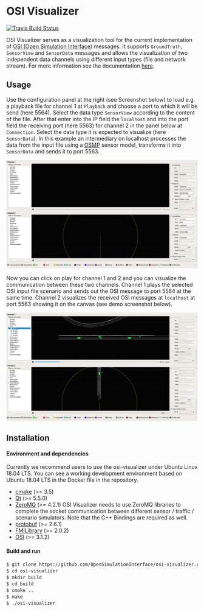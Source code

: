 # OSI Visualizer
[![Travis Build Status](https://travis-ci.org/OpenSimulationInterface/osi-visualizer.svg?branch=master)](https://travis-ci.org/OpenSimulationInterface/osi-visualizer)

OSI Visualizer serves as a visualization tool for the current implementation of [OSI (Open Simulation Interface)](https://github.com/OpenSimulationInterface/open-simulation-interface) messages. It supports `GroundTruth`, `SensorView` and `SensorData` messages and allows the visualization of two independent data channels using different input types (file and network stream). For more information see the documentation [here](https://opensimulationinterface.github.io/osi-documentation/osi-visualizer/README.html).

## Usage

Use the configuration panel at the right (see Screenshot below) to load e.g. a playback file for channel 1 at `Playback` and choose a port to which it will be send (here 5564). Select the data type `SensorView` according to the content of the file. After that enter into the IP field the `localhost` and into the port field the receiving port (here 5563) for channel 2 in the panel below at `Connection`. Select the data type it is expected to visualize (here `SensorData`). In this example an intermediary on localhost processes the data from the input file using a [OSMP](https://github.com/OpenSimulationInterface/osi-sensor-model-packaging) sensor model, transforms it into `SensorData` and sends it to port 5563.

![](Resources/Images/Over_View.png)

Now you can click on play for channel 1 and 2 and you can visualize the communication between these two channels. Channel 1 plays the selected OSI input file scenario and sends out the OSI message to port 5564 at the same time. Channel 2 visualizes the received OSI messages at `localhost` at port 5563 showing it on the canvas (see demo screenshot below).

![](Resources/Images/Demo.png)

## Installation

#### Environment and dependencies

Currently we recommend users to use the osi-visualizer under Ubuntu Linux 18.04 LTS. You can see a working development environment based on Ubuntu 18.04 LTS in the Docker file in the repository.

* [cmake](https://cmake.org/) (>= 3.5) 
* [Qt](http://download.qt.io/official_releases/qt/) (>= 5.5.0)
* [ZeroMQ](http://zeromq.org/intro:get-the-software) (>= 4.2.1) OSI Visualizer needs to use ZeroMQ libraries to complete the socket communication between different sensor / traffic / scenario simulators. Note that the C++ Bindings are required as well.
* [protobuf](https://github.com/google/protobuf) (>= 2.6.1)
* [FMILibrary](https://svn.jmodelica.org/FMILibrary/tags) (>= 2.0.2)
* [OSI](https://github.com/OpenSimulationInterface/open-simulation-interface.git) (>= 3.1.2) 

#### Build and run

```bash
$ git clone https://github.com/OpenSimulationInterface/osi-visualizer.git
$ cd osi-visualizer
$ mkdir build
$ cd build
$ cmake ..
$ make
$ ./osi-visualizer
```
